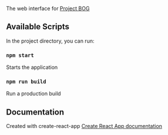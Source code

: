 The web interface for [Project BOG](https://github.com/FOLLGAD/project-bog)

## Available Scripts

In the project directory, you can run:

### `npm start`

Starts the application

### `npm run build`

Run a production build

## Documentation

Created with create-react-app
[Create React App documentation](https://facebook.github.io/create-react-app/docs/getting-started)
